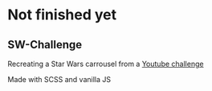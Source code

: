 # Not finished yet

## SW-Challenge

Recreating a Star Wars carrousel from a [Youtube challenge](https://www.youtube.com/watch?v=Ld97MuYMaQQ)

Made with SCSS and vanilla JS

